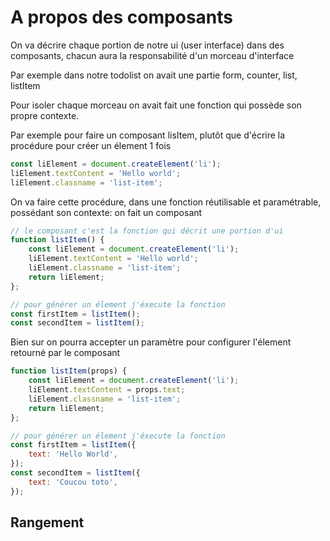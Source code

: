 # A propos des composants

On va décrire chaque portion de notre ui (user interface) dans des composants, chacun aura la responsabilité d'un morceau d'interface

Par exemple dans notre todolist on avait une partie form, counter, list, listItem

Pour isoler chaque morceau on avait fait une fonction qui possède son propre contexte.

Par exemple pour faire un composant lisItem, plutôt que d'écrire la procédure pour créer un élement 1 fois

```js
const liElement = document.createElement('li');
liElement.textContent = 'Hello world';
liElement.classname = 'list-item';
```

On va faire cette procédure, dans une fonction réutilisable et paramétrable, possédant son contexte: on fait un composant

```js
// le composant c'est la fonction qui décrit une portion d'ui
function listItem() {
    const liElement = document.createElement('li');
    liElement.textContent = 'Hello world';
    liElement.classname = 'list-item';
    return liElement;
};

// pour générer un élement j'éxecute la fonction
const firstItem = listItem();
const secondItem = listItem();
```

Bien sur on pourra accepter un paramètre pour configurer l'élement retourné par le composant

```js
function listItem(props) {
    const liElement = document.createElement('li');
    liElement.textContent = props.text;
    liElement.classname = 'list-item';
    return liElement;
};

// pour générer un élement j'éxecute la fonction
const firstItem = listItem({
    text: 'Hello World',
});
const secondItem = listItem({
    text: 'Coucou toto',
});
```

## Rangement

